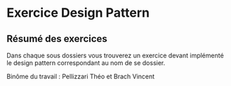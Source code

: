 # Exercice Design Pattern

## Résumé des exercices

Dans chaque sous dossiers vous trouverez un exercice devant implémenté le design pattern correspondant au nom de se dossier.

Binôme du travail : 
Pellizzari Théo et Brach Vincent 


